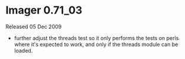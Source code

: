 # Imager 0.71_03

Released 05 Dec 2009

- further adjust the threads test so it only performs the tests on perls where it's expected to work, and only if the threads module can be loaded.